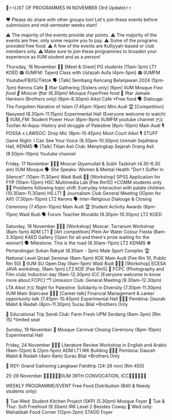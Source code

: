 📝⚡️⚡️LIST OF PROGRAMMES IN NOVEMBER (3rd Update)⚡️⚡️

♥️ Please do share with other groups too! Let's join these events before submission and mid-semester weeks start!

⚠️ The majority of the events provide star points.
⚠️ The majority of the events are free; only some require you to pay.
⚠️ Some of the programs provided free food.
⚠️ A few of the events are Kulliyyah-based or club members only.
⚠️ Make sure to join these programmes to broaden your experience as IIUM student and as a person!

Thursday, 16 November
🤝🏻 [Meet & Greet] PG students (11am-1pm) LT1 KOED
📻 IIUMFM: Tajwid Class with Ustazah Aufa (4pm-5pm)
📻 IIUMFM Youtube/FB/IG/Tiktok
🗣 [Talk] Sembang Kencang Belanjawan 2024 (5pm-7pm) Kenms Cafe
🌯 Iftar Gathering [Sisters only] (6pm) IIUM Mosque *Free food
🌯 Moscar Iftar (6.30pm) Mosque Foyer*Free food
🌯 Iftar Jamaie Harmoni (Brothers only) (6pm-8.30pm) Aikol Cafe *Free food
🗣 Dialouge: The Forgotten Narative of Islam (7.45pm-10pm) Mini Audi
🏆 [Competition] Nasyeed (8.30pm-11.15pm) Experimental Hall (Everyone welcome to watch)
🎤 IIUM_FM: Student Power Hour (8pm-9pm) IIUMFM youtube channel
🇵🇸 Toofan Al-Aqsa: History and struggle of Palestine (8pm-10pm) Main Audi
🎙POSSA x LAWSOC: Drop Mic (8pm-10.45pm) Moot Court Aikol
🎙 STUFF Game Night: I Can See Your Voice (8.30pm-10.30pm) Ummah Sejahtera Hall, KENMS
🗣 [Talk] Titian Asli Club: Menyingkap Sejarah Orang Asli (8.50pm-10pm) Youtube channel

Friday, 17 November
👳🏻‍♂️ Moscar Qiyamullail & Subh Tazkirah (4.30-6.30 am) IIUM Mosque
🗣 She Speaks: Women & Mental Health "Don't Suffer In Silence!" (10am-11.30am) Wadi Budi
👨‍🏫 [Workshop] SPSS Application for FYP (10am-12pm) HSC Multimedia Lab [Fee Rm10] *COMM students only
🧑‍🏫 Problems following topic shift: Everyday Interaction with palate children (10.30am-11.30am) HS LT1
👥 Journalism Club General Meeting ((Open for All!) (7.30pm-10pm) LT2 Kenms
🗣 Inter-Religious Dialouge & Closing Ceremony (7.45pm-10pm) Main Audi
🏆 Student Activity Awards (8pm-11pm) Wadi Budi
🗣 Forum Teacher Murabbi (8.30pm-10.30pm) LT2 KOED

Saturday, 18 November
👨🏻‍🏫 [Workshop] Moscar: Tarranum Workshop (8am-1pm) ADM LT1
🎨 [Art competition] Plein Air Water Colour Fiesta (8am-3.30pm) KAED Gallery [Open for all and there's prize waiting for the winner!]
🗣 Milestone: This is the road (8.30am-11pm) LT2 KENMS
⚽️ Pertandingan Sukan Rakyat (8.30am - 3pm) Male Sport Complex
🏆 National Level Qiraat Seminar (8am-5pm) KOE Main Audi [Fee Rm 10, Public Rm 50]
👥 IIUM SU Open Day (9am-5pm) Wadi Budi
👨🏻‍🏫 [Workshop] ECESA JAVA workshop, (9am-1pm) LT2 KOE [Fee Rm5]
👥 FCPC (Photography and Film club) Induction day (9am-12.30pm) ICC [Everyone welcome to know more about FCPC]
🗂 Umission Club: General Meeting (9.30am-12.30pm) LTA Aikol
🇵🇸 Night for Palestine: Solidarity in Diversity (7.30pm-11.30pm) IIUM Main Staircase
👨🏻‍🏫 [Career talk] Financial Management & career opportunity talk (7.45pm-10.45pm) Experimental Hall
👳🏻‍♂️ Pembina: Daurah Mabit & Riadah (8pm-11.30pm) Surau Bilal *Brothers Only

🚎 Educational Trip
Sendi Club: Farm Fresh UPM Serdang (8am-3pm) [Rm 15] *limited seat

Sunday, 19 November
💐 Mosque Carnival Closing Ceremony (8pm-10pm) Experimental Hall

Friday, 24 November
👨🏻‍🏫 Literature Review Workshop in English and Arabic (9am-12pm) & (2pm-5pm) ADM LT1 IRK Building
👳🏻‍♂️ Pembina: Daurah Mabit & Riadah (4am-9am) Surau Bilal *Brothers Only

🚎 RSY: Grand Gathering Langkawi Fieldtrip (24-26 nov) [Rm 450]

25-29 November
👨🏻‍🎓👩🏻‍🎓IIUM 39TH CONVOCATION, ICC👨🏻‍🎓👩🏻‍🎓

WEEKLY PROGRAMME/EVENT
Free Food Distribution (B40 & Needy students only):

🍚 Tue-Wed: Student Kitchen Project (SKP) (5.30pm) Mosque Foyer
🍎 Tue & Thur: Sofi Freefood (9.30am) IRK Level 2 Besides Coway
🍞 Wed only: Mahabbah Food Corner (12pm-2pm) STADD Foyer
